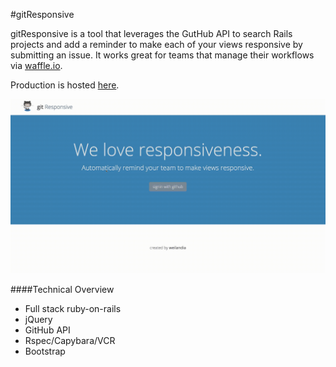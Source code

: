 #gitResponsive

gitResponsive is a tool that leverages the GutHub API to search Rails projects and add a reminder to make each of your views responsive by submitting an issue. It works great for teams that manage their workflows via [waffle.io](https://waffle.io/).

Production is hosted [here](http://gitresponsive.herokuapp.com/).


 ![workflow](app/assets/images/gitresponsive.gif)


####Technical Overview
* Full stack ruby-on-rails
* jQuery
* GitHub API
* Rspec/Capybara/VCR
* Bootstrap

